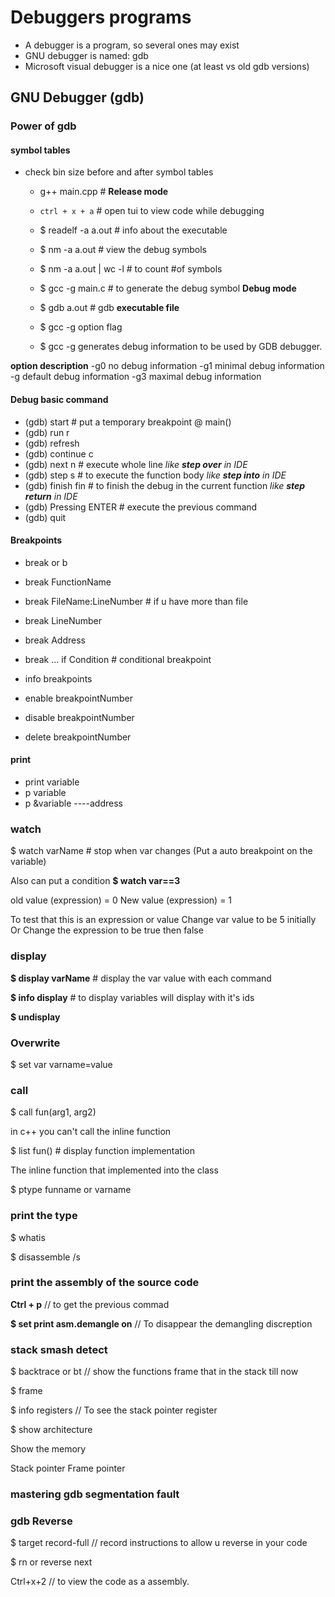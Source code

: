 # Debuggers programs

- A debugger is a program, so several ones may exist
- GNU debugger is named: gdb
- Microsoft visual debugger is a nice one (at least vs old gdb versions)

## GNU Debugger (gdb)

### Power of gdb

#### symbol tables

- check bin size before and after symbol tables

  - g++ main.cpp # **Release mode**
  - `ctrl + x + a` # open tui to view code while debugging
  - $ readelf -a a.out # info about the executable
  - $ nm -a a.out # view the debug symbols
  - $ nm -a a.out | wc -l # to count #of symbols

  - $ gcc -g main.c # to generate the debug symbol **Debug mode**
  - $ gdb a.out # gdb **executable file**
  - $ gcc -g option flag
  - $ gcc -g generates debug information to be used by GDB debugger.

**option description**
-g0 no debug information
-g1 minimal debug information
-g default debug information
-g3 maximal debug information

#### Debug basic command

- (gdb) start # put a temporary breakpoint @ main()
- (gdb) run r
- (gdb) refresh
- (gdb) continue c
- (gdb) next n # execute whole line _like **step over** in IDE_
- (gdb) step s # to execute the function body _like **step into** in IDE_
- (gdb) finish fin # to finish the debug in the current function _like **step return** in IDE_
- (gdb) Pressing ENTER # execute the previous command
- (gdb) quit

#### Breakpoints

- break or b
- break FunctionName
- break FileName:LineNumber # if u have more than file
- break LineNumber
- break Address
- break ... if Condition # conditional breakpoint

- info breakpoints
- enable breakpointNumber
- disable breakpointNumber
- delete breakpointNumber

#### print

- print variable
- p variable
- p &variable ----address

### watch

$ watch varName # stop when var changes (Put a auto breakpoint on the variable)

Also can put a condition
**$ watch var==3**

old value (expression) = 0
New value (expression) = 1

To test that this is an expression or value
Change var value to be 5 initially
Or
Change the expression to be true then false

### display

**$ display varName** # display the var value with each command

**$ info display** # to display variables will display with it's ids

**$ undisplay <id>**

### Overwrite

$ set var varname=value

### call

$ call fun(arg1, arg2)

in c++ you can't call the inline function

$ list fun() # display function implementation

The inline function that implemented into the class

$ ptype funname or varname

### print the type

$ whatis

$ disassemble /s

### print the assembly of the source code

**Ctrl + p** // to get the previous commad

**$ set print asm.demangle on** // To disappear the demangling discreption

### stack smash detect

$ backtrace or bt // show the functions frame that in the stack till now

$ frame <id>

$ info registers // To see the stack pointer register

$ show architecture

Show the memory

Stack pointer
Frame pointer

### mastering gdb segmentation fault

### gdb Reverse

$ target record-full // record instructions to allow u reverse in your code

$ rn or reverse next

Ctrl+x+2 // to view the code as a assembly.
